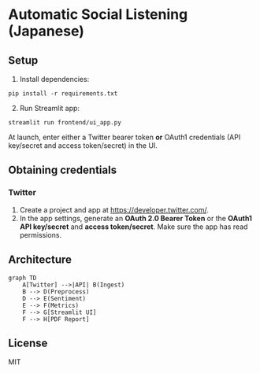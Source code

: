 # Automatic Social Listening (Japanese)

## Setup
1. Install dependencies:
```
pip install -r requirements.txt
```
2. Run Streamlit app:
```
streamlit run frontend/ui_app.py
```
At launch, enter either a Twitter bearer token **or** OAuth1 credentials
(API key/secret and access token/secret) in the UI.

## Obtaining credentials

### Twitter
1. Create a project and app at <https://developer.twitter.com/>.
2. In the app settings, generate an **OAuth 2.0 Bearer Token** or the
   **OAuth1 API key/secret** and **access token/secret**.
   Make sure the app has read permissions.


## Architecture
```mermaid
graph TD
    A[Twitter] -->|API| B(Ingest)
    B --> D(Preprocess)
    D --> E(Sentiment)
    E --> F(Metrics)
    F --> G[Streamlit UI]
    F --> H[PDF Report]
```

## License
MIT

